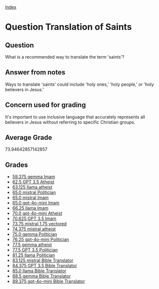 
[Index](../../index.md)
# Question Translation of Saints
## Question
What is a recommended way to translate the term 'saints'?

## Answer from notes
Ways to translate 'saints' could include 'holy ones,' 'holy people,' or 'holy believers in Jesus.'

## Concern used for grading
It's important to use inclusive language that accurately represents all believers in Jesus without referring to specific Christian groups.

## Average Grade
73.94642857142857

## Grades
 * [59.375 gemma Imam](../answers/gemma_Imam/Translation_of_Saints.md)
 * [62.5 GPT 3.5 Atheist](../answers/GPT_3.5_Atheist/Translation_of_Saints.md)
 * [63.125 llama atheist](../answers/llama_atheist/Translation_of_Saints.md)
 * [65.0 mistral Politician](../answers/mistral_Politician/Translation_of_Saints.md)
 * [65.0 mistral Imam](../answers/mistral_Imam/Translation_of_Saints.md)
 * [65.0 gpt-4o-mini Imam](../answers/gpt-4o-mini_Imam/Translation_of_Saints.md)
 * [66.25 llama Imam](../answers/llama_Imam/Translation_of_Saints.md)
 * [70.0 gpt-4o-mini Atheist](../answers/gpt-4o-mini_Atheist/Translation_of_Saints.md)
 * [70.625 GPT 3.5 Imam](../answers/GPT_3.5_Imam/Translation_of_Saints.md)
 * [73.75 mistral 1.75 vectored](../answers/mistral_1.75_vectored/Translation_of_Saints.md)
 * [74.375 mistral atheist](../answers/mistral_atheist/Translation_of_Saints.md)
 * [75.0 gemma Politician](../answers/gemma_Politician/Translation_of_Saints.md)
 * [76.25 gpt-4o-mini Politician](../answers/gpt-4o-mini_Politician/Translation_of_Saints.md)
 * [77.5 gemma atheist](../answers/gemma_atheist/Translation_of_Saints.md)
 * [77.5 GPT 3.5 Politician](../answers/GPT_3.5_Politician/Translation_of_Saints.md)
 * [81.25 llama Politician](../answers/llama_Politician/Translation_of_Saints.md)
 * [83.125 mistral Bible Translator](../answers/mistral_Bible_Translator/Translation_of_Saints.md)
 * [84.375 GPT 3.5 Bible Translator](../answers/GPT_3.5_Bible_Translator/Translation_of_Saints.md)
 * [85.0 llama Bible Translator](../answers/llama_Bible_Translator/Translation_of_Saints.md)
 * [88.5 gemma Bible Translator](../answers/gemma_Bible_Translator/Translation_of_Saints.md)
 * [89.375 gpt-4o-mini Bible Translator](../answers/gpt-4o-mini_Bible_Translator/Translation_of_Saints.md)
